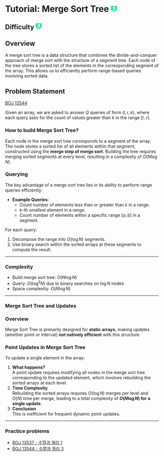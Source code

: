 # Tutorial: Merge Sort Tree <img src="../../boj-icon/plat3.svg" alt="Platinum 3" width="20" height="20">

## Difficulty <img src="../../boj-icon/plat3.svg" alt="Platinum 3" width="20" height="20">

## Overview

A merge sort tree is a data structure that combines the divide-and-conquer approach of merge sort with the structure of a segment tree. Each node of the tree stores a sorted list of the elements in the corresponding segment of the array. This allows us to efficiently perform range-based queries involving sorted data.

## Problem Statement
[BOJ 13544](../../boj/13544-수열과%20쿼리%203/)

Given an array, we are asked to answer $Q$ queries of form $(l, r, k)$, where each query asks for the count of values greater than $k$ in the range $[l..r]$.

### How to build Merge Sort Tree?

Each node in the merge sort tree corresponds to a segment of the array. The node stores a sorted list of all elements within that segment, constructed using the **merge step of merge sort**. Building the tree requires merging sorted segments at every level, resulting in a complexity of $O(N \log N)$.

### Querying
The key advantage of a merge sort tree lies in its ability to perform range queries efficiently:
- **Example Queries**:
  - Count number of elements less than or greater than $k$ in a range.
  - $k$-th smallest element in a range.
  - Count number of elements within a specific range $[a, b]$ in a segment.

For each query:
1. Decompose the range into $O(\log N)$ segments.
2. Use binary search within the sorted arrays at these segments to compute the result.

---

### Complexity
- Build merge sort tree: $O(N \log N)$
- Query: $O(\log^2 N)$ due to binary searches on $\log N$ nodes
- Space complexity: $O(N \log N)$

--- 
### Merge Sort Tree and Updates

### Overview
Merge Sort Tree is primarily designed for **static arrays**, making updates (whether point or interval) **not natively efficient** with this structure.

### Point Updates in Merge Sort Tree
To update a single element in the array:
1. **What happens?**  
   A point update requires modifying all nodes in the merge sort tree corresponding to the updated element, which involves rebuilding the sorted arrays at each level.
2. **Time Complexity**  
   Rebuilding the sorted arrays requires $O(\log N)$ merges per level and $O(N)$ time per merge, leading to a total complexity of **$O(N \log N)$ for a single update**.
3. **Conclusion**  
   This is inefficient for frequent dynamic point updates.

---

### Practice problems
- [BOJ 13537 - 수열과 쿼리 1](../../boj/13537-수열과%20쿼리%201/)
- [BOJ 13544 - 수열과 쿼리 3](../../boj/13544-수열과%20쿼리%203/)

